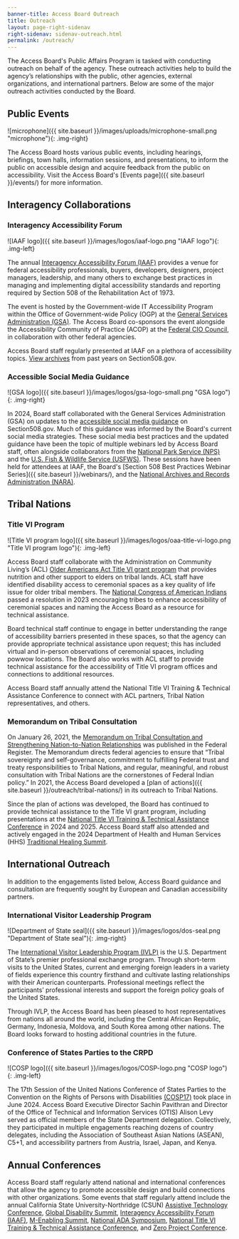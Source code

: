 ```yaml
---
banner-title: Access Board Outreach
title: Outreach
layout: page-right-sidenav
right-sidenav: sidenav-outreach.html
permalink: /outreach/
---
```


The Access Board's Public Affairs Program is tasked with conducting outreach on behalf of the agency. These outreach activities help to build the agency’s relationships with the public, other agencies, external organizations, and international partners. Below are some of the major outreach activities conducted by the Board.

## Public Events

![microphone]({{ site.baseurl }}/images/uploads/microphone-small.png "microphone"){: .img-right}

The Access Board hosts various public events, including hearings, briefings, town halls, information sessions, and presentations, to inform the public on accessible design and acquire feedback from the public on accessibility. Visit the Access Board's [Events page]({{ site.baseurl }}/events/) for more information. 

## Interagency Collaborations

### Interagency Accessibility Forum

![IAAF logo]({{ site.baseurl }}/images/logos/iaaf-logo.png "IAAF logo"){: .img-left}

The annual [Interagency Accessibility Forum (IAAF)](https://www.section508.gov/iaaf/) provides a venue for federal accessibility professionals, buyers, developers, designers, project managers, leadership, and many others to exchange best practices in managing and implementing digital accessibility standards and reporting required by Section 508 of the Rehabilitation Act of 1973.

The event is hosted by the Government-wide IT Accessibility Program within the Office of Government-wide Policy (OGP) at the [General Services Administration (GSA)](https://www.gsa.gov/). The Access Board co-sponsors the event alongside the Accessibility Community of Practice (ACOP) at the [Federal CIO Council](https://www.cio.gov/), in collaboration with other federal agencies.

Access Board staff regularly presented at IAAF on a plethora of accessibility topics. [View archives](https://www.section508.gov/iaaf/archives/) from past years on Section508.gov.

### Accessible Social Media Guidance

![GSA logo]({{ site.baseurl }}/images/logos/gsa-logo-small.png "GSA logo"){: .img-right}

In 2024, Board staff collaborated with the General Services Administration (GSA) on updates to the [accessible social media guidance](https://www.section508.gov/create/social-media/) on Section508.gov. Much of this guidance was informed by the Board's current social media strategies. These social media best practices and the updated guidance have been the topic of multiple webinars led by Access Board staff, often alongside collaborators from the [National Park Service (NPS)](https://www.nps.gov/index.htm) and the [U.S. Fish & Wildlife Service (USFWS)](https://www.fws.gov/). These sessions have been held for attendees at IAAF, the Board's [Section 508 Best Practices Webinar Series]({{ site.baseurl }}/webinars/), and the [National Archives and Records Administration (NARA)](https://www.archives.gov/).

## Tribal Nations

### Title VI Program

![Title VI program logo]({{ site.baseurl }}/images/logos/oaa-title-vi-logo.png "Title VI program logo"){: .img-left}

Access Board staff collaborate with the Administration on Community Living’s (ACL) [Older Americans Act Title VI grant program](https://olderindians.acl.gov/home#gsc.tab=0) that provides nutrition and other support to elders on tribal lands. ACL staff have identified disability access to ceremonial spaces as a key quality of life issue for older tribal members. The [National Congress of American Indians](https://www.ncai.org/) passed a resolution in 2023 encouraging tribes to enhance accessibility of ceremonial spaces and naming the Access Board as a resource for technical assistance.

Board technical staff continue to engage in better understanding the range of accessibility barriers presented in these spaces, so that the agency can provide appropriate technical assistance upon request; this has included virtual and in-person observations of ceremonial spaces, including powwow locations. The Board also works with ACL staff to provide technical assistance for the accessibility of Title VI program offices and connections to additional resources.

Access Board staff annually attend the National Title VI Training & Technical Assistance Conference to connect with ACL partners, Tribal Nation representatives, and others.

### Memorandum on Tribal Consultation

On January 26, 2021, the [Memorandum on Tribal Consultation and Strengthening Nation-to-Nation Relationships](https://www.federalregister.gov/documents/2021/01/29/2021-02075/tribal-consultation-and-strengthening-nation-to--nation-relationships) was published in the Federal Register. The Memorandum directs federal agencies to ensure that “Tribal sovereignty and self-governance, commitment to fulfilling Federal trust and treaty responsibilities to Tribal Nations, and regular, meaningful, and robust consultation with Tribal Nations are the cornerstones of Federal Indian policy.” In 2021, the Access Board developed a [plan of actions]({{ site.baseurl }}/outreach/tribal-nations/) in its outreach to Tribal Nations.

Since the plan of actions was developed, the Board has continued to provide technical assistance to the Title VI grant program, including presentations at the [National Title VI Training & Technical Assistance Conference](https://olderindians.acl.gov/events#gsc.tab=0) in 2024 and 2025. Access Board staff also attended and actively engaged in the 2024 Department of Health and Human Services (HHS) [Traditional Healing Summit](https://www.nihb.org/reports/tribal-healers-and-leaders-gather-in-washington-dc-for-the-hhs-traditional-healing-summit/).

## International Outreach

In addition to the engagements listed below, Access Board guidance and consultation are frequently sought by European and Canadian accessibility partners.

### International Visitor Leadership Program

![Department of State seal]({{ site.baseurl }}/images/logos/dos-seal.png "Department of State seal"){: .img-right}

The [International Visitor Leadership Program (IVLP)](https://exchanges.state.gov/non-us/program/international-visitor-leadership-program-ivlp) is the U.S. Department of State’s premier professional exchange program. Through short-term visits to the United States, current and emerging foreign leaders in a variety of fields experience this country firsthand and cultivate lasting relationships with their American counterparts. Professional meetings reflect the participants’ professional interests and support the foreign policy goals of the United States.

Through IVLP, the Access Board has been pleased to host representatives from nations all around the world, including the Central African Republic, Germany, Indonesia, Moldova, and South Korea among other nations. The Board looks forward to hosting additional countries in the future.

### Conference of States Parties to the CRPD

![COSP logo]({{ site.baseurl }}/images/logos/COSP-logo.png "COSP logo"){: .img-left}

The 17th Session of the United Nations Conference of States Parties to the Convention on the Rights of Persons with Disabilities [(COSP17)](https://social.desa.un.org/issues/disability/cosp) took place in June 2024. Access Board Executive Director Sachin Pavithran and Director of the Office of Technical and Information Services (OTIS) Alison Levy served as official members of the State Department delegation. Collectively, they participated in multiple engagements reaching dozens of country delegates, including the Association of Southeast Asian Nations (ASEAN), C5+1, and accessibility partners from Austria, Israel, Japan, and Kenya.

## Annual Conferences

Access Board staff regularly attend national and international conferences that allow the agency to promote accessible design and build connections with other organizations. Some events that staff regularly attend include the annual California State University-Northridge (CSUN) [Assistive Technology Conference](https://www.csun.edu/cod/conference), [Global Disability Summit](https://www.globaldisabilitysummit.org/), [Interagency Accessibility Forum (IAAF)](https://www.section508.gov/iaaf/), [M-Enabling Summit](https://m-enabling.com/), [National ADA Symposium](https://gpadacenter.org/national-ada-symposium/), [National Title VI Training & Technical Assistance Conference](https://olderindians.acl.gov/events#gsc.tab=0), and [Zero Project Conference](https://zeroproject.org/).

